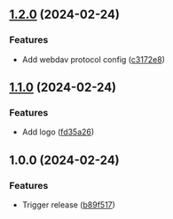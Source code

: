 ## [1.2.0](https://github.com/timo-reymann/WebKeeVault/compare/1.1.0...1.2.0) (2024-02-24)


### Features

* Add webdav protocol config ([c3172e8](https://github.com/timo-reymann/WebKeeVault/commit/c3172e8d95f4b6c94c3e6ab4de58632bbe8dc36a))

## [1.1.0](https://github.com/timo-reymann/WebKeeVault/compare/1.0.0...1.1.0) (2024-02-24)


### Features

* Add logo ([fd35a26](https://github.com/timo-reymann/WebKeeVault/commit/fd35a26cb84947828ade23e645907381232cbb65))

## 1.0.0 (2024-02-24)


### Features

* Trigger release ([b89f517](https://github.com/timo-reymann/WebKeeVault/commit/b89f517863e93535fc431f4faca0c70820644e78))
